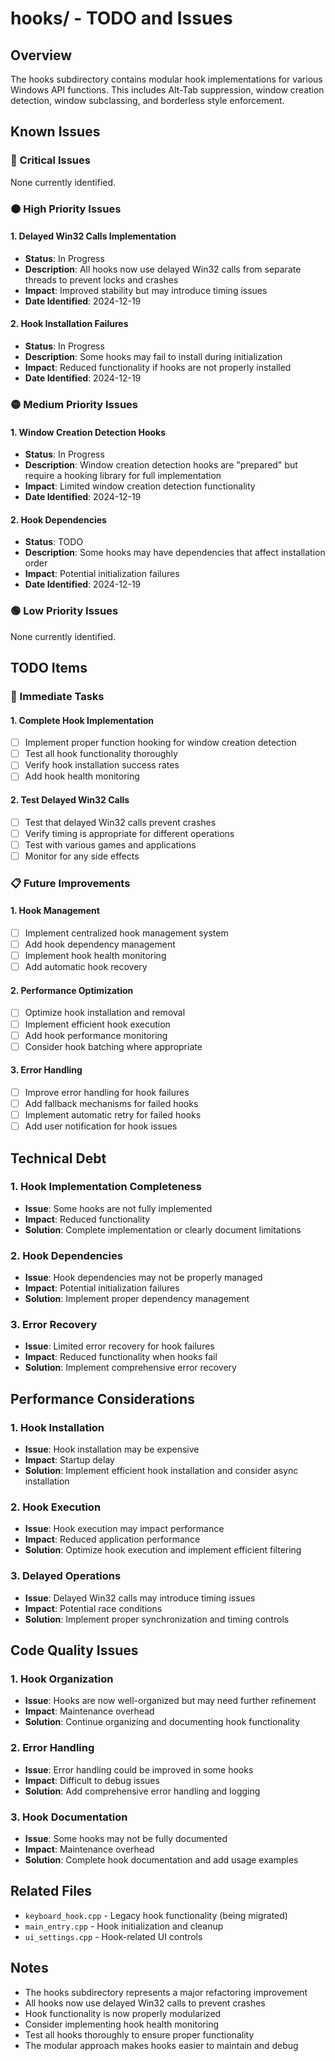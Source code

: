 # hooks/ - TODO and Issues

## Overview
The hooks subdirectory contains modular hook implementations for various Windows API functions. This includes Alt-Tab suppression, window creation detection, window subclassing, and borderless style enforcement.

## Known Issues

### 🔴 Critical Issues
None currently identified.

### 🟠 High Priority Issues

#### 1. Delayed Win32 Calls Implementation
- **Status**: In Progress
- **Description**: All hooks now use delayed Win32 calls from separate threads to prevent locks and crashes
- **Impact**: Improved stability but may introduce timing issues
- **Date Identified**: 2024-12-19

#### 2. Hook Installation Failures
- **Status**: In Progress
- **Description**: Some hooks may fail to install during initialization
- **Impact**: Reduced functionality if hooks are not properly installed
- **Date Identified**: 2024-12-19

### 🟡 Medium Priority Issues

#### 1. Window Creation Detection Hooks
- **Status**: In Progress
- **Description**: Window creation detection hooks are "prepared" but require a hooking library for full implementation
- **Impact**: Limited window creation detection functionality
- **Date Identified**: 2024-12-19

#### 2. Hook Dependencies
- **Status**: TODO
- **Description**: Some hooks may have dependencies that affect installation order
- **Impact**: Potential initialization failures
- **Date Identified**: 2024-12-19

### 🟢 Low Priority Issues
None currently identified.

## TODO Items

### 🔧 Immediate Tasks

#### 1. Complete Hook Implementation
- [ ] Implement proper function hooking for window creation detection
- [ ] Test all hook functionality thoroughly
- [ ] Verify hook installation success rates
- [ ] Add hook health monitoring

#### 2. Test Delayed Win32 Calls
- [ ] Test that delayed Win32 calls prevent crashes
- [ ] Verify timing is appropriate for different operations
- [ ] Test with various games and applications
- [ ] Monitor for any side effects

### 📋 Future Improvements

#### 1. Hook Management
- [ ] Implement centralized hook management system
- [ ] Add hook dependency management
- [ ] Implement hook health monitoring
- [ ] Add automatic hook recovery

#### 2. Performance Optimization
- [ ] Optimize hook installation and removal
- [ ] Implement efficient hook execution
- [ ] Add hook performance monitoring
- [ ] Consider hook batching where appropriate

#### 3. Error Handling
- [ ] Improve error handling for hook failures
- [ ] Add fallback mechanisms for failed hooks
- [ ] Implement automatic retry for failed hooks
- [ ] Add user notification for hook issues

## Technical Debt

### 1. Hook Implementation Completeness
- **Issue**: Some hooks are not fully implemented
- **Impact**: Reduced functionality
- **Solution**: Complete implementation or clearly document limitations

### 2. Hook Dependencies
- **Issue**: Hook dependencies may not be properly managed
- **Impact**: Potential initialization failures
- **Solution**: Implement proper dependency management

### 3. Error Recovery
- **Issue**: Limited error recovery for hook failures
- **Impact**: Reduced functionality when hooks fail
- **Solution**: Implement comprehensive error recovery

## Performance Considerations

### 1. Hook Installation
- **Issue**: Hook installation may be expensive
- **Impact**: Startup delay
- **Solution**: Implement efficient hook installation and consider async installation

### 2. Hook Execution
- **Issue**: Hook execution may impact performance
- **Impact**: Reduced application performance
- **Solution**: Optimize hook execution and implement efficient filtering

### 3. Delayed Operations
- **Issue**: Delayed Win32 calls may introduce timing issues
- **Impact**: Potential race conditions
- **Solution**: Implement proper synchronization and timing controls

## Code Quality Issues

### 1. Hook Organization
- **Issue**: Hooks are now well-organized but may need further refinement
- **Impact**: Maintenance overhead
- **Solution**: Continue organizing and documenting hook functionality

### 2. Error Handling
- **Issue**: Error handling could be improved in some hooks
- **Impact**: Difficult to debug issues
- **Solution**: Add comprehensive error handling and logging

### 3. Hook Documentation
- **Issue**: Some hooks may not be fully documented
- **Impact**: Maintenance overhead
- **Solution**: Complete hook documentation and add usage examples

## Related Files
- `keyboard_hook.cpp` - Legacy hook functionality (being migrated)
- `main_entry.cpp` - Hook initialization and cleanup
- `ui_settings.cpp` - Hook-related UI controls

## Notes
- The hooks subdirectory represents a major refactoring improvement
- All hooks now use delayed Win32 calls to prevent crashes
- Hook functionality is now properly modularized
- Consider implementing hook health monitoring
- Test all hooks thoroughly to ensure proper functionality
- The modular approach makes hooks easier to maintain and debug
